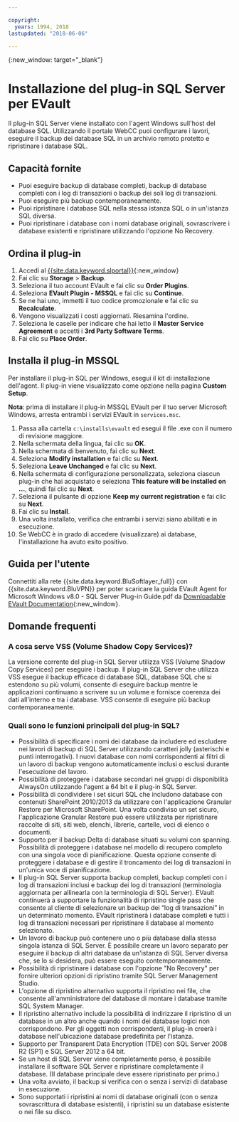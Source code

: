 ```yaml
---

copyright:
  years: 1994, 2018
lastupdated: "2018-06-06"

---
```

{:new_window: target="_blank"}

# Installazione del plug-in SQL Server per EVault

Il plug-in SQL Server viene installato con l'agent Windows sull'host del database SQL. Utilizzando il portale WebCC puoi configurare i lavori, eseguire il backup dei database SQL in un archivio remoto protetto e ripristinare i database SQL.

## Capacità fornite

- Puoi eseguire backup di database completi, backup di database completi con i log di transazioni o backup dei soli log di transazioni.
- Puoi eseguire più backup contemporaneamente. 
- Puoi ripristinare i database SQL nella stessa istanza SQL o in un'istanza SQL diversa.
- Puoi ripristinare i database con i nomi database originali, sovrascrivere i database esistenti e ripristinare utilizzando l'opzione No Recovery.

## Ordina il plug-in

1. Accedi al [{{site.data.keyword.slportal}}](https://control.softlayer.com/){:new_window}
2. Fai clic su **Storage** > **Backup**.
3. Seleziona il tuo account EVault e fai clic su **Order Plugins**.
4. Seleziona **EVault Plugin - MSSQL** e fai clic su **Continue**.
5. Se ne hai uno, immetti il tuo codice promozionale e fai clic su **Recalculate**.
6. Vengono visualizzati i costi aggiornati. Riesamina l'ordine.
7. Seleziona le caselle per indicare che hai letto il **Master Service Agreement** e accetti i **3rd Party Software Terms**. 
8. Fai clic su **Place Order**.

## Installa il plug-in MSSQL

Per installare il plug-in SQL per Windows, esegui il kit di installazione dell'agent. Il plug-in viene visualizzato come opzione nella pagina **Custom Setup**.

**Nota**: prima di installare il plug-in MSSQL EVault per il tuo server Microsoft Windows, arresta entrambi i servizi EVault in `services.msc`.  

1. Passa alla cartella `c:\installs\evault` ed esegui il file .exe con il numero di revisione maggiore.
2. Nella schermata della lingua, fai clic su **OK**.
3. Nella schermata di benvenuto, fai clic su **Next**.
4. Seleziona **Modify installation** e fai clic su **Next**.
5. Seleziona **Leave Unchanged** e fai clic su **Next**.
6. Nella schermata di configurazione personalizzata, seleziona ciascun plug-in che hai acquistato e seleziona **This feature will be installed on ...**, quindi fai clic su **Next**.
7. Seleziona il pulsante di opzione **Keep my current registration** e fai clic su **Next**.
8. Fai clic su **Install**.
9. Una volta installato, verifica che entrambi i servizi siano abilitati e in esecuzione.
10. Se WebCC è in grado di accedere (visualizzare) ai database, l'installazione ha avuto esito positivo. 

## Guida per l'utente

Connettiti alla rete {{site.data.keyword.BluSoftlayer_full}} con {{site.data.keyword.BluVPN}} per poter scaricare la guida EVault Agent for Microsoft Windows v8.0 - SQL Server Plug-in Guide.pdf da [Downloadable EVault Documentation](http://downloads.service.softlayer.com/evault/Documentation/){:new_window}.

## Domande frequenti

### A cosa serve VSS (Volume Shadow Copy Services)?

La versione corrente del plug-in SQL Server utilizza VSS (Volume Shadow Copy Services) per eseguire i backup. Il plug-in SQL Server che utilizza VSS esegue il backup efficace di database SQL, database SQL che si estendono su più volumi, consente di eseguire backup mentre le applicazioni continuano a scrivere su un volume e fornisce coerenza dei dati all'interno e tra i database. VSS consente di eseguire più backup contemporaneamente.

### Quali sono le funzioni principali del plug-in SQL?

- Possibilità di specificare i nomi dei database da includere ed escludere nei lavori di backup di SQL Server utilizzando caratteri jolly (asterischi e punti interrogativi). I nuovi database con nomi corrispondenti ai filtri di un lavoro di backup vengono automaticamente inclusi o esclusi durante l'esecuzione del lavoro. 
- Possibilità di proteggere i database secondari nei gruppi di disponibilità AlwaysOn utilizzando l'agent a 64 bit e il plug-in SQL Server.
- Possibilità di condividere i set sicuri SQL che includono database con contenuti SharePoint 2010/2013 da utilizzare con l'applicazione Granular Restore per Microsoft SharePoint. Una volta condiviso un set sicuro, l'applicazione Granular Restore può essere utilizzata per ripristinare raccolte di siti, siti web, elenchi, librerie, cartelle, voci di elenco o documenti.
- Supporto per il backup Delta di database situati su volumi con spanning.
Possibilità di proteggere i database nel modello di recupero completo con una singola voce di pianificazione. Questa opzione consente di proteggere i database e di gestire il troncamento dei log di transazioni in un'unica voce di pianificazione.
- Il plug-in SQL Server supporta backup completi, backup completi con i log di transazioni inclusi e backup dei log di transazioni (terminologia aggiornata per allinearla con la terminologia di SQL Server). EVault continuerà a supportare la funzionalità di ripristino single pass che consente al cliente di selezionare un backup dei “log di transazioni” in un determinato momento. EVault ripristinerà i database completi e tutti i log di transazioni necessari per ripristinare il database al momento selezionato.
- Un lavoro di backup può contenere uno o più database dalla stessa singola istanza di SQL Server. È possibile creare un lavoro separato per eseguire il backup di altri database da un'istanza di SQL Server diversa che, se lo si desidera, può essere eseguito contemporaneamente.
- Possibilità di ripristinare i database con l'opzione "No Recovery" per fornire ulteriori opzioni di ripristino tramite SQL Server Management Studio.
- L'opzione di ripristino alternativo supporta il ripristino nei file, che consente all'amministratore del database di montare i database tramite SQL System Manager.
- Il ripristino alternativo include la possibilità di indirizzare il ripristino di un database in un altro anche quando i nomi dei database logici non corrispondono. Per gli oggetti non corrispondenti, il plug-in creerà i database nell'ubicazione database predefinita per l'istanza.
- Supporto per Transparent Data Encryption (TDE) con SQL Server 2008 R2 (SP1) e SQL Server 2012 a 64 bit.
- Se un host di SQL Server viene completamente perso, è possibile installare il software SQL Server e ripristinare completamente il database. (Il database principale deve essere ripristinato per primo.)
- Una volta avviato, il backup si verifica con o senza i servizi di database in esecuzione.
- Sono supportati i ripristini ai nomi di database originali (con o senza sovrascrittura di database esistenti), i ripristini su un database esistente o nei file su disco.

